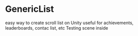 # GenericList
easy way to create scroll list on Unity useful for achievements, leaderboards, contac list, etc
Testing scene inside

